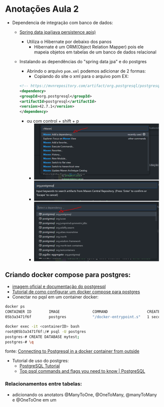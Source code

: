 # Anotações Aula 2

- Dependencia de integração com banco de dados:

  - [Spring data jpa(java persistence apis)](https://spring.io/projects/spring-data-jpa)
    - Utiliza o Hibernate por debaixo dos panos
      - Hibernate é um ORM(Object Relation Mapper) pois ele mapeia objetos em tabelas de um banco de dados relacional
  - Instalando as dependências do "spring data jpa" e do postgres

    - Abrindo o arquivo `pom.xml` podemos adicionar de 2 formas:
      - Copiando do site o xml para o arquivo pom EX:

    ```xml
    <!-- https://mvnrepository.com/artifact/org.postgresql/postgresql -->
    <dependency>
    <groupId>org.postgresql</groupId>
    <artifactId>postgresql</artifactId>
    <version>42.7.1</version>
    </dependency>
    ```

    - ou com control + shift + p
      - ![rodando comando de buscar dependencias no maven](add-maven-repository-vscode.png)
      - ![buscando organização vscode](add-maven-search-org-vscode.png)
      - ![adicionando postgres](add-maven-pkg-postgres-vscode.png)

## Criando docker compose para postgres:

- [imagem oficial e documentação do postgresql](https://hub.docker.com/_/postgres)
- [Tutorial de como configurar um docker compose para postgres](https://commandprompt.com/education/how-to-install-postgresql-using-docker-compose/)
- Conectar no pqsl em um container docker:

```bash
docker ps
CONTAINER ID        IMAGE               COMMAND                  CREATED             STATUS              PORTS                     NAMES
05b3a3471f6f        postgres            "/docker-entrypoint.s"   1 seconds ago       Up 1 seconds        0.0.0.0:5432->5432/tcp    some-postgres
```

```bash
docker exec -it <containerID> bash
root@05b3a3471f6f:/# psql -U postgres
postgres-# CREATE DATABASE mytest;
postgres-# \q
```

fonte: [Connecting to Postgresql in a docker container from outside](https://stackoverflow.com/questions/37694987/connecting-to-postgresql-in-a-docker-container-from-outside)

- Tutorial de uso do postgres:
  - [PostgreSQL Tutorial](https://www.postgresqltutorial.com/)
  - [Top psql commands and flags you need to know | PostgreSQL](https://hasura.io/blog/top-psql-commands-and-flags-you-need-to-know-postgresql/)

### Relacionamentos entre tabelas:

- adicionando os anotators @ManyToOne, @OneToMany, @manyToMany e @OneToOne em um

